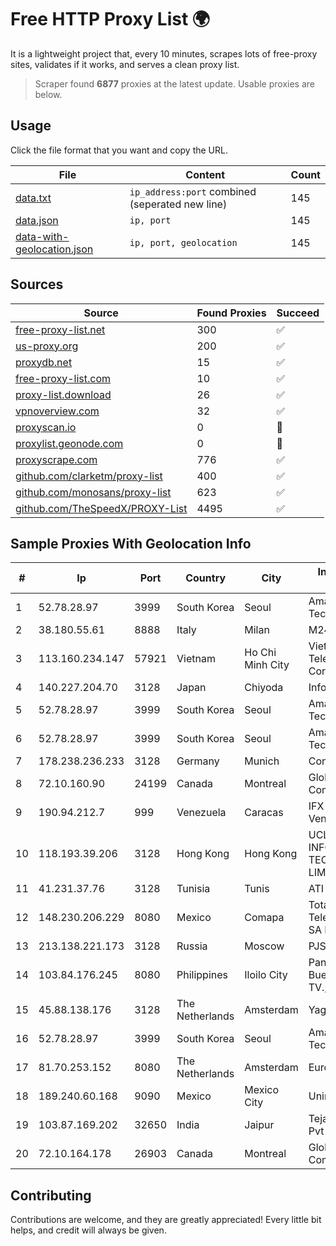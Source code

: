
# Free HTTP Proxy List 🌍

It is a lightweight project that, every 10 minutes, scrapes lots of free-proxy sites, validates if it works, and serves a clean proxy list.


> Scraper found **6877** proxies at the latest update. Usable proxies are below.

## Usage

Click the file format that you want and copy the URL.


|File|Content|Count|
|----|-------|-----|
|[data.txt](https://raw.githubusercontent.com/themiralay/Proxy-List-World/master/data.txt)|`ip_address:port` combined (seperated new line)|145|
|[data.json](https://raw.githubusercontent.com/themiralay/Proxy-List-World/master/data.json)|`ip, port`|145|
|[data-with-geolocation.json](https://raw.githubusercontent.com/themiralay/Proxy-List-World/master/data-with-geolocation.json)|`ip, port, geolocation`|145|

## Sources

|Source|Found Proxies|Succeed|
|------|-------------|-------|
|[free-proxy-list.net](https://free-proxy-list.net)|300|✅|
|[us-proxy.org](https://www.us-proxy.org)|200|✅|
|[proxydb.net](http://proxydb.net)|15|✅|
|[free-proxy-list.com](https://free-proxy-list.com/?page=&port=&type%5B%5D=http&type%5B%5D=https&up_time=0&search=Search)|10|✅|
|[proxy-list.download](https://www.proxy-list.download/HTTP)|26|✅|
|[vpnoverview.com](https://vpnoverview.com/privacy/anonymous-browsing/free-proxy-servers)|32|✅|
|[proxyscan.io](https://www.proxyscan.io)|0|🚫|
|[proxylist.geonode.com](https://proxylist.geonode.com/api/proxy-list?limit=300&page=1&sort_by=lastChecked&sort_type=desc&protocols=http,https)|0|🚫|
|[proxyscrape.com](https://api.proxyscrape.com/v2/?request=displayproxies&protocol=http&timeout=10000&country=all&ssl=all&anonymity=all)|776|✅|
|[github.com/clarketm/proxy-list](https://raw.githubusercontent.com/clarketm/proxy-list/master/proxy-list-raw.txt)|400|✅|
|[github.com/monosans/proxy-list](https://raw.githubusercontent.com/monosans/proxy-list/main/proxies/http.txt)|623|✅|
|[github.com/TheSpeedX/PROXY-List](https://raw.githubusercontent.com/TheSpeedX/PROXY-List/master/http.txt)|4495|✅|


## Sample Proxies With Geolocation Info

|#|Ip|Port|Country|City|Internet Service Provider|
|-|--|----|-------|----|-------------------------|
|1|52.78.28.97|3999|South Korea|Seoul|Amazon Technologies Inc.|
|2|38.180.55.61|8888|Italy|Milan|M247 Europe SRL|
|3|113.160.234.147|57921|Vietnam|Ho Chi Minh City|VietNam Post and Telecom Corporation|
|4|140.227.204.70|3128|Japan|Chiyoda|InfoSphere|
|5|52.78.28.97|3999|South Korea|Seoul|Amazon Technologies Inc.|
|6|52.78.28.97|3999|South Korea|Seoul|Amazon Technologies Inc.|
|7|178.238.236.233|3128|Germany|Munich|Contabo GmbH|
|8|72.10.160.90|24199|Canada|Montreal|GloboTech Communications|
|9|190.94.212.7|999|Venezuela|Caracas|IFX Networks Venezuela C.A.|
|10|118.193.39.206|3128|Hong Kong|Hong Kong|UCLOUD INFORMATION TECHNOLOGY (HK) LIMITED|
|11|41.231.37.76|3128|Tunisia|Tunis|ATI - ISP|
|12|148.230.206.229|8080|Mexico|Comapa|Total Play Telecomunicaciones SA De CV|
|13|213.138.221.173|3128|Russia|Moscow|PJSC MegaFon|
|14|103.84.176.245|8080|Philippines|Iloilo City|Panay Broadband / Buenavista Cable TV., Inc.|
|15|45.88.138.176|3128|The Netherlands|Amsterdam|Yaglom Labs Ltd|
|16|52.78.28.97|3999|South Korea|Seoul|Amazon Technologies Inc.|
|17|81.70.253.152|8080|The Netherlands|Amsterdam|EuroNet Internet|
|18|189.240.60.168|9090|Mexico|Mexico City|Uninet S.A. de C.V.|
|19|103.87.169.202|32650|India|Jaipur|Tejays Industries Pvt Ltd|
|20|72.10.164.178|26903|Canada|Montreal|GloboTech Communications|



## Contributing

Contributions are welcome, and they are greatly appreciated! Every
little bit helps, and credit will always be given.

